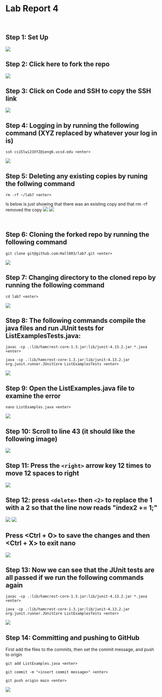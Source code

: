 # Lab Report 4

<br/>


## Step 1: Set Up

<img src="LabReport4/WhereToFork.png"/>

## Step 2: Click here to fork the repo

<img src="LabReport4/Forking.png"/>

## Step 3: Click on Code and SSH to copy the SSH link

<img src="LabReport4/SSHClone.png"/>

<br/>

## Step 4: Logging in by running the following command (XYZ replaced by whatever your log in is)

  ``
  ssh cs15lwi23XYZ@ieng6.ucsd.edu <enter>
  ``

<img src="LabReport4/RemoteLogIn.png"/>

  
<br/>

## Step 5: Deleting any existing copies by runing the follwing command
  
  ``
  rm -rf ~/lab7 <enter>
  ``

ls below is just showing that there was an existing copy and that rm -rf removed the copy
<img src="LabReport4/RemoteLS1.png"/>
<img src="LabReport4/RemoveLab7.png"/>
  
<br/>

## Step 6: Cloning the forked repo by running the following command

  ``
  git clone git@github.com:Hall003/lab7.git <enter>
  ``
  
<img src="LabReport4/GitCloneLab7.png"/>

## Step 7: Changing directory to the cloned repo by running the following command

``
cd lab7 <enter>
``
  
<img src="LabReport4/CdIntoLab7.png"/>

## Step 8: The following commands compile the java files and run JUnit tests for ListExamplesTests.java:
  
  ``
javac -cp .:lib/hamcrest-core-1.3.jar:lib/junit-4.13.2.jar *.java <enter>
  ``
  
 ``
java -cp .:lib/hamcrest-core-1.3.jar:lib/junit-4.13.2.jar org.junit.runner.JUnitCore ListExamplesTests <enter>
`` 

<img src="LabReport4/JUnitFail.png"/>

## Step 9: Open the ListExamples.java file to examine the error

``
nano ListExamples.java <enter>
``

<img src="LabReport4/Nano.png"/>


## Step 10: Scroll to line 43 (it should like the following image)

<img src="LabReport4/Nano42Down.png"/>

## Step 11: Press the ``<right>`` arrow key 12 times to move 12 spaces to right

<img src="LabReport4/NanoPointer.png"/>

## Step 12: press ``<delete>`` then ``<2>`` to replace the 1 with a 2 so that the line now reads "index2 += 1;"

<img src="LabReport4/NanoDelete.png"/>
<img src="LabReport4/Nano2Num.png"/>

## Press <Ctrl + O> to save the changes and then <Ctrl + X> to exit nano

<img src="LabReport4/NanoO.png"/>

## Step 13: Now we can see that the JUnit tests are all passed if we run the following commands again
 
  ``
javac -cp .:lib/hamcrest-core-1.3.jar:lib/junit-4.13.2.jar *.java <enter>
  ``
  
 ``
java -cp .:lib/hamcrest-core-1.3.jar:lib/junit-4.13.2.jar org.junit.runner.JUnitCore ListExamplesTests <enter>
`` 

<img src="LabReport4/JUnitPass.png"/>

## Step 14: Committing and pushing to GitHub

First add the files to the commits, then set the commit message, and push to origin

``
git add ListExamples.java <enter>
``

``
git commit -m "<insert commit message>" <enter>
``

``
git push origin main <enter>
``

<img src="LabReport4/GitCommitPushYay.png"/>

